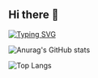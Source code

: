 ## Hi there 👋

<!--
**celinayk/celinayk** is a ✨ _special_ ✨ repository because its `README.md` (this file) appears on your GitHub profile.

Here are some ideas to get you started:

- 🔭 I’m currently working on ...
- 🌱 I’m currently learning ...
- 👯 I’m looking to collaborate on ...
- 🤔 I’m looking for help with ...
- 💬 Ask me about ...
- 📫 How to reach me: ...
- 😄 Pronouns: ...
- ⚡ Fun fact: ...
-->

[![Typing SVG](https://readme-typing-svg.demolab.com/?lines=First+line+of+text;Second+line+of+text)](https://git.io/typing-svg)

![Anurag's GitHub stats](https://github-readme-stats.vercel.app/api?username=celinayk&show_icons=true&theme=transparent)

![Top Langs](https://github-readme-stats.vercel.app/api/top-langs/?username=celinayk&layout=compact)
